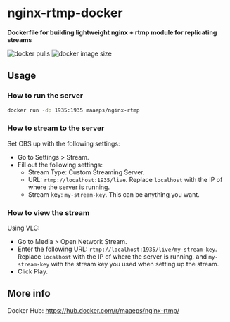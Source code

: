 # nginx-rtmp-docker
**Dockerfile for building lightweight nginx + rtmp module for replicating streams**

![docker pulls](https://img.shields.io/docker/pulls/maaeps/nginx-rtmp.svg)
![docker image size](https://img.shields.io/microbadger/image-size/maaeps/nginx-rtmp.svg)

## Usage
### How to run the server
```sh
docker run -dp 1935:1935 maaeps/nginx-rtmp
```

### How to stream to the server
Set OBS up with the following settings:
 * Go to Settings > Stream.
 * Fill out the following settings:
   * Stream Type: Custom Streaming Server.
   * URL: `rtmp://localhost:1935/live`. Replace `localhost` with the IP
     of where the server is running.
   * Stream key: `my-stream-key`. This can be anything you want.

### How to view the stream
Using VLC:
 * Go to Media > Open Network Stream.
 * Enter the following URL: `rtmp://localhost:1935/live/my-stream-key`.
   Replace `localhost` with the IP of where the server is running, and
   `my-stream-key` with the stream key you used when setting up the stream.
 * Click Play.

## More info
Docker Hub: https://hub.docker.com/r/maaeps/nginx-rtmp/
